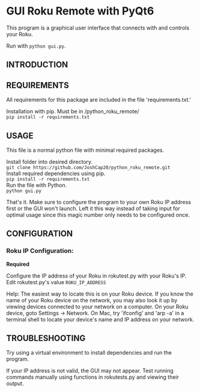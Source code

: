 # GUI Roku Remote with PyQt6
This program is a graphical user interface that connects with and controls your Roku.

Run with `python gui.py`.

INTRODUCTION
------------

REQUIREMENTS
------------
All requirements for this package are included in the file 'requirements.txt.'

Installation with pip. Must be in /python_roku_remote/    
`pip install -r requirements.txt`  

USAGE
-------------
This file is a normal python file with minimal required packages.

Install folder into desired directory.  
`git clone https://github.com/JoshCap20/python_roku_remote.git`  
Install required dependencies using pip.  
`pip install -r requirements.txt`  
Run the file with Python.  
`python gui.py`  

That's it. Make sure to configure the program to your own Roku IP address first or the GUI won't launch. Left it this way instead of taking input for optimal usage since this magic number only needs to be configured once.


CONFIGURATION
-------------

### Roku IP Configuration:  
**Required**  
  
Configure the IP address of your Roku in rokutest.py with your Roku's IP.   
Edit rokutest.py's value `ROKU_IP_ADDRESS`  
  
Help: 
The easiest way to locate this is on your Roku device. If you know the name of your Roku device on the network, you may also look it up by viewing devices connected to your network on a computer.
On your Roku device, goto Settings -> Network.
On Mac, try 'ifconfig' and 'arp -a' in a terminal shell to locate your device's name and IP address on your network.  


TROUBLESHOOTING
---------------

Try using a virtual environment to install dependencies and run the program.  

If your IP address is not valid, the GUI may not appear. Test running commands manually using functions in rokutests.py and viewing their output.
